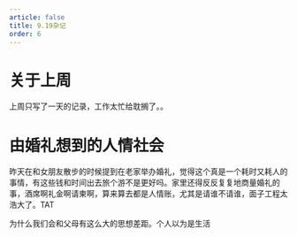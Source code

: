 ```yaml
---
article: false
title: 9.19杂记
order: 6
---
```

# 关于上周
上周只写了一天的记录，工作太忙给耽搁了。。
# 由婚礼想到的人情社会
  
  昨天在和女朋友散步的时候提到在老家举办婚礼，觉得这个真是一个耗时又耗人的事情，有这些钱和时间出去旅个游不是更好吗。家里还得反反复复地商量婚礼的事，酒席啊礼金啊请柬啊，算来算去都是人情账，尤其是请谁不请谁，面子工程太浩大了。TAT
  
  为什么我们会和父母有这么大的思想差距。个人以为是生活